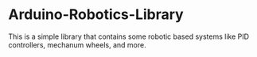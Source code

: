 # Arduino-Robotics-Library
This is a simple library that contains some robotic based systems like PID controllers, mechanum wheels, and more.
